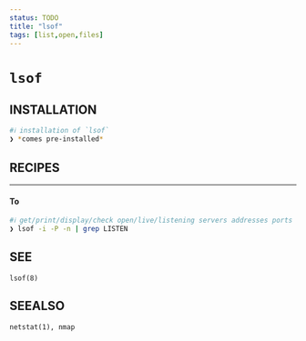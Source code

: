 ```yaml
---
status: TODO
title: "lsof"
tags: [list,open,files]
---
```


# `lsof`

## INSTALLATION


```bash
#ℹ︎ installation of `lsof`
❯ *comes pre-installed*
```


## RECIPES

----
#### To


```bash
#ℹ︎ get/print/display/check open/live/listening servers addresses ports in use, with program name and pid
❯ lsof -i -P -n | grep LISTEN
```



## SEE

    lsof(8)

## SEEALSO

    netstat(1), nmap

